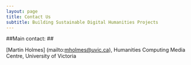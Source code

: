 ```yaml
---
layout: page
title: Contact Us
subtitle: Building Sustainable Digital Humanities Projects
---
```


##Main contact: ##

[Martin Holmes] (mailto:mholmes@uvic.ca), Humanities Computing Media Centre, University of Victoria



